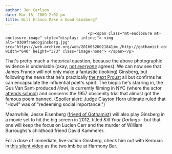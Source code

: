 ```yaml
---
author: Jen Carlson
date: Mar 18, 2009 2:02 pm
title: Will Franco Make a Good Ginsberg?
---
```


	
										<p><span class="mt-enclosure mt-enclosure-image" style="display: inline;"> <img alt="0309francoginsberg.jpg" src="https://web.archive.org/web/20160520021841im_/http://gothamist.com/attachments/arts_jen/0309francoginsberg.jpg" width="640" height="373" class="image-none"> </span></p>

<p>That&apos;s pretty much a rhetorical question, because the above photographic evidence is undeniable (okay, <a href="https://web.archive.org/web/20160520021841/http://hollywood-elsewhere.com/2009/03/no_match.php">not <em>everyone</em></a> agrees). We can now see that James Franco will not only make a fantastic (looking) Ginsberg, but following the news that he&apos;s practically <a href="https://web.archive.org/web/20160520021841/http://www.limelife.com/blog-entry/James-Franco-The-Next-Proust/3167.html">the next Proust</a> all but confirms he can encapsulate the influential poet&apos;s spirit. The biopic he&apos;s starring in, the Gus Van Sant-produced <em>Howl</em>, is currently filming in NYC (where the actor <a href="https://web.archive.org/web/20160520021841/http://nyulocal.com/on-campus/2009/03/10/james-franco-doesnt-sleep-in-beds/">attends school</a>) and concerns the 1957 obscenity trial that almost got the famous poem banned. (Spoiler alert: Judge Clayton Horn ultimate ruled that &quot;Howl&quot; was of &quot;redeeming social importance.&quot;)</p>

<p>Meanwhile, Jesse Eisenberg (<a href="https://web.archive.org/web/20160520021841/http://gothamist.com/2007/09/12/jesse_eisenberg.php">friend of Gothamist</a>) will also play Ginsberg in a movie set to hit the big screen in 2012, titled <em>Kill Your Darlings</em>&#x2014;but that one will keep the focus on Lucien Carr and the murder of William Burroughs&apos;s childhood friend David Kammerer. </p>

<p>For a dose of immediate, live-action Ginsberg, check him out with Kerouac in <a href="https://web.archive.org/web/20160520021841/http://gothamist.com/2006/12/21/video_of_the_da_42.php">this silent video</a> as the two imbibe at Harmony Bar.</p>					
										
									
				